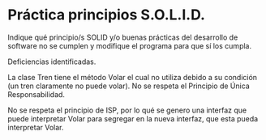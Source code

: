 # Práctica principios S.O.L.I.D.

Indique qué principio/s SOLID y/o buenas prácticas del desarrollo de software no se cumplen y modifique el programa para que sí los cumpla.

Deficiencias identificadas.

La clase Tren tiene el método Volar el cual no utiliza debido a su condición (un tren claramente no puede volar). No se respeta el Principio de Única Responsabilidad. 

No se respeta el principio de ISP, por lo qué se genero una interfaz que puede interpretar Volar para segregar en la nueva interfaz, que esta pueda interpretar Volar.
